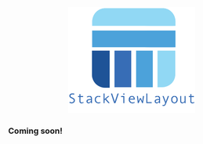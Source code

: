 <p align="center">
  <a href="https://github.com/layoutBox/StackViewLayout"><img src="stacklayout_logo_text.png" width="260"/></a>
</p>

### Coming soon! 
